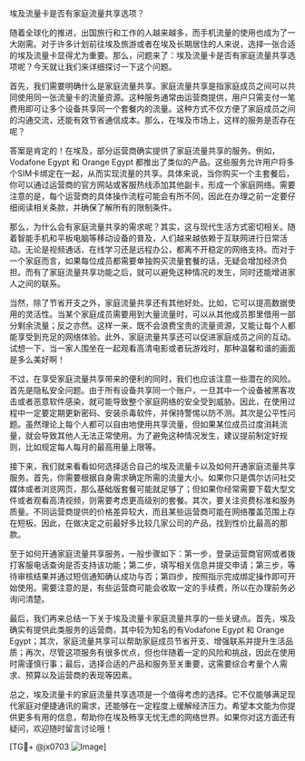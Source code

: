 埃及流量卡是否有家庭流量共享选项？

随着全球化的推进，出国旅行和工作的人越来越多，而手机流量的使用也成为了一大刚需。对于许多计划前往埃及旅游或者在埃及长期居住的人来说，选择一张合适的埃及流量卡显得尤为重要。那么，问题来了：埃及流量卡是否有家庭流量共享选项呢？今天就让我们来详细探讨一下这个问题。

首先，我们需要明确什么是家庭流量共享。家庭流量共享是指家庭成员之间可以共同使用同一张流量卡的流量资源。这种服务通常由运营商提供，用户只需支付一笔费用即可让多个设备共享同一个套餐内的流量。这种方式不仅方便了家庭成员之间的沟通交流，还能有效节省通信成本。那么，在埃及市场上，这样的服务是否存在呢？

答案是肯定的！在埃及，部分运营商确实提供了家庭流量共享的服务。例如，Vodafone Egypt 和 Orange Egypt 都推出了类似的产品。这些服务允许用户将多个SIM卡绑定在一起，从而实现流量的共享。具体来说，当你购买一个主套餐后，你可以通过运营商的官方网站或客服热线添加其他副卡，形成一个家庭网络。需要注意的是，每个运营商的具体操作流程可能会有所不同，因此在办理之前一定要仔细阅读相关条款，并确保了解所有的限制条件。

那么，为什么会有家庭流量共享的需求呢？其实，这与现代生活方式密切相关。随着智能手机和平板电脑等移动设备的普及，人们越来越依赖于互联网进行日常活动。无论是视频通话、在线学习还是远程办公，都离不开稳定的网络支持。而对于一个家庭而言，如果每位成员都需要单独购买流量套餐的话，无疑会增加经济负担。而有了家庭流量共享功能之后，就可以避免这种情况的发生，同时还能增进家人之间的联系。

当然，除了节省开支之外，家庭流量共享还有其他好处。比如，它可以提高数据使用的灵活性。当某个家庭成员需要用到大量流量时，可以从其他成员那里借用一部分剩余流量；反之亦然。这样一来，既不会浪费宝贵的流量资源，又能让每个人都能享受到充足的网络体验。此外，家庭流量共享还可以促进家庭成员之间的互动。试想一下，当一家人围坐在一起观看高清电影或者玩游戏时，那种温馨和谐的画面是多么美好啊！

不过，在享受家庭流量共享带来的便利的同时，我们也应该注意一些潜在的风险。首先是隐私安全问题。由于所有设备共享同一个账户，一旦其中一个设备被黑客攻击或者恶意软件感染，就可能导致整个家庭网络的安全受到威胁。因此，在使用过程中一定要定期更新密码、安装杀毒软件，并保持警惕以防不测。其次是公平性问题。虽然理论上每个人都可以自由地使用共享流量，但如果某位成员过度消耗流量，就会导致其他人无法正常使用。为了避免这种情况发生，建议提前制定好规则，比如规定每人每月的最高用量上限等。

接下来，我们就来看看如何选择适合自己的埃及流量卡以及如何开通家庭流量共享服务。首先，你需要根据自身需求确定所需的流量大小。如果你只是偶尔访问社交媒体或者浏览网页，那么基础版套餐可能就足够了；但如果你经常需要下载大型文件或者观看高清视频，则需要考虑更高级别的套餐。其次，要关注资费标准和服务质量。不同运营商提供的价格差异较大，而且某些运营商可能在网络覆盖范围上存在短板。因此，在做决定之前最好多比较几家公司的产品，找到性价比最高的那款。

至于如何开通家庭流量共享服务，一般步骤如下：第一步，登录运营商官网或者拨打客服电话查询是否支持该功能；第二步，填写相关信息并提交申请；第三步，等待审核结果并通过短信通知确认成功与否；第四步，按照指示完成绑定操作即可开始使用。需要注意的是，有些运营商可能会收取一定的手续费，所以在办理前务必询问清楚。

最后，我们再来总结一下关于埃及流量卡家庭流量共享的一些关键点。首先，埃及确实有提供此类服务的运营商，其中较为知名的有Vodafone Egypt 和 Orange Egypt；其次，家庭流量共享可以帮助家庭成员节省开支、增强联系并提升生活品质；再次，尽管这项服务有很多优点，但也伴随着一定的风险和挑战，因此在使用时需谨慎行事；最后，选择合适的产品和服务至关重要，这需要综合考量个人需求、预算以及运营商的表现等因素。

总之，埃及流量卡的家庭流量共享选项是一个值得考虑的选择。它不仅能够满足现代家庭对便捷通讯的需求，还能够在一定程度上缓解经济压力。希望本文能为你提供更多有用的信息，帮助你在埃及畅享无忧无虑的网络世界。如果你对这方面还有疑问，欢迎随时留言讨论哦！

[TG💪+ @jx0703 ![Image](https://github.com/user-attachments/assets/dbca1d08-cadb-493c-b0ec-ad6f7a83f270)]